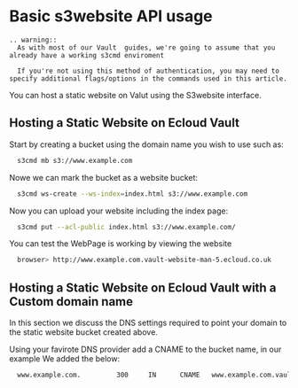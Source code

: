 # Basic s3website API usage

```eval_rst
.. warning::
  As with most of our Vault  guides, we're going to assume that you already have a working s3cmd enviroment

  If you're not using this method of authentication, you may need to specify additional flags/options in the commands used in this article.
```

You can host a static website on Valut using the S3website interface.

## Hosting a Static Website on Ecloud Vault

Start by creating a bucket using the domain name you wish to use such as:

```bash
  s3cmd mb s3://www.example.com
```

Nowe we can mark the bucket as a website bucket:

```bash
  s3cmd ws-create --ws-index=index.html s3://www.example.com
```

Now you can upload your website including the index page:

```bash
  s3cmd put --acl-public index.html s3://www.example.com/
```

You can test the WebPage is working by viewing the website

```bash
  browser> http://www.example.com.vault-website-man-5.ecloud.co.uk
```
## Hosting a Static Website on Ecloud Vault with a Custom domain name

In this section we discuss the DNS settings required to point your domain to the static website bucket created above.

Using your favirote DNS provider add a CNAME to the bucket name, in our example We added the below:

```bash
  www.example.com.         300     IN      CNAME   www.example.com.vault-website-man-5.ecloud.co.uk
```
